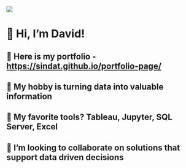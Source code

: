 ![](https://komarev.com/ghpvc/?username=sindat&color=brightgreen)
# 👋 Hi, I’m David!
## 🎪 Here is my portfolio - https://sindat.github.io/portfolio-page/
## 🎷 My hobby is turning data into valuable information
## 🔮 My favorite tools? Tableau, Jupyter, SQL Server, Excel
## 💞️ I’m looking to collaborate on solutions that support data driven decisions

<!---
sindat/sindat is a ✨ special ✨ repository because its `README.md` (this file) appears on your GitHub profile.
You can click the Preview link to take a look at your changes.
--->
